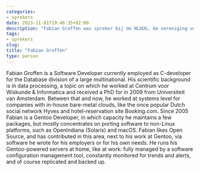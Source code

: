 ```yaml
---
categories:
- sprekers
date: 2023-11-01T19:46:35+02:00
description: "Fabian Groffen was spreker bij de NLUUG, de vereniging voor open systemen en open standaarden. Lees meer over deze spreker."
tags:
- sprekers
slug:
title: "Fabian Groffen"
type: person
---
```


Fabian Groffen is a Software Developer currently employed as C-developer for the Database division of a large multinational. His scientific background is in data processing, a topic on which he worked at Centrum voor Wiskunde & Informatica and received a PhD for in 2009 from Universiteit van Amsterdam. Between that and now, he worked at systems level for companies with in-house bare-metal clouds, like the once popular Dutch social network Hyves and hotel-reservation site Booking.com. Since 2005 Fabian is a Gentoo Developer, in which capacity he maintains a few packages, but mostly concentrates on porting software to non-Linux platforms, such as OpenIndiana (Solaris) and macOS. Fabian likes Open Source, and has contributed in this area, next to his work at Gentoo, via software he wrote for his employers or for his own needs. He runs his Gentoo-powered servers at home, like at work: fully managed by a software configuration management tool, constantly monitored for trends and alerts, and of course replicated and backed up.
